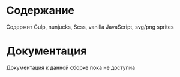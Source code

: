 # Содержание

Содержит Gulp, nunjucks, Scss, vanilla JavaScript, svg/png sprites

# Документация

Документация к данной сборке пока не доступна
